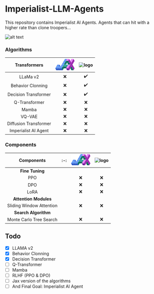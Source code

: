 # Imperialist-LLM-Agents

This repository contains Imperialist AI Agents. Agents that can hit with a higher rate than clone troopers...



![alt text](img/1500x500.jpg)



### **Algorithms**

| Transformers |  <img src="https://raw.githubusercontent.com/google/jax/main/images/jax_logo_250px.png" width = 64px alt="logo"></img> | <img src="https://pytorch.org/assets/images/pytorch-logo.png" width = 50px  height = 50px alt="logo"></img> |
|:-----:|:---------:|:---------:|
|  LLaMa v2  |:x:|:heavy_check_mark:|
|  Behavior Clonning  |:x:|:heavy_check_mark:|
|  Decision Transformer  |:x:|:heavy_check_mark:|
|  Q-Transformer  |:x:|:x:|
|  Mamba  |:x:|:x:|
|  VQ-VAE  |:x:|:x:|
|  Diffusion Transformer  |:x:|:x:|
|  Imperialist AI Agent  |:x:|:x:|



### **Components**

| Components | :-: | <img src="https://raw.githubusercontent.com/google/jax/main/images/jax_logo_250px.png" width = 64px alt="logo"></img> | <img src="https://pytorch.org/assets/images/pytorch-logo.png" width = 50px  height = 50px alt="logo"></img> |
|:-----:|:-----:|:---------:|:---------:|
|**Fine Tuning**| | | |
| PPO | |:x:|:x:|
| DPO | |:x:|:x:|
| LoRA | |:x:|:x:|
|**Attention Modules**| | | |
| Sliding Window Attention | |:x:|:x:|
|**Search Algorithm**| | | |
| Monte Carlo Tree Search | |:x:|:x:|


## Todo

- [x] LLAMA v2
- [x] Behavior Clonning
- [x] Decision Transformer
- [ ] Q-Transformer
- [ ] Mamba
- [ ] RLHF (PPO & DPO)
- [ ] Jax version of the algorithms
- [ ] And Final Goal: Imperialist AI Agent
